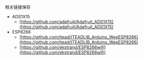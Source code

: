 相关链接保存

- ADS1X15
  - [https://github.com/adafruit/Adafruit_ADS1X15](https://github.com/adafruit/Adafruit_ADS1X15)
- ESP8266
  - [https://github.com/itead/ITEADLIB_Arduino_WeeESP8266](https://github.com/itead/ITEADLIB_Arduino_WeeESP8266)
  - [https://github.com/ekstrand/ESP8266wifi](https://github.com/ekstrand/ESP8266wifi)


